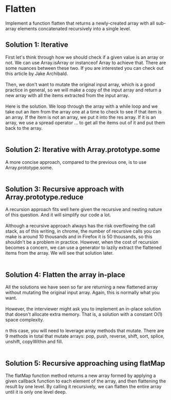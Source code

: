 <h1>
Flatten
</h1>

Implement a function flatten that returns a newly-created array with all sub-array elements concatenated recursively into a single level.

<h2>Solution 1: Iterative</h2>
First let's think through how we should check if a given value is an array or not. We can use Array.isArray or instanceof Array to achieve that. There are some nuances between these two. If you are interested you can check out this article by Jake Archibald.<br><br>
Then, we don't want to mutate the original input array, which is a good practice in general, so we will make a copy of the input array and return a new array with all the items extracted from the input array.<br><br>
Here is the solution. We loop through the array with a while loop and we take out an item from the array one at a time to check to see if that item is an array. If the item is not an array, we put it into the res array. If it is an array, we use a spread operator ... to get all the items out of it and put them back to the array.<br><br>

<h2>Solution 2: Iterative with Array.prototype.some</h2>
A more concise approach, compared to the previous one, is to use Array.prototype.some.<br><br>

<h2>Solution 3: Recursive approach with Array.prototype.reduce</h2>
A recursion approach fits well here given the recursive and nesting nature of this question. And it will simplify our code a lot.<br><br>
Although a recursive approach always has the risk overflowing the call stack, as of this writing, in chrome, the number of recursive calls you can make is around 10 thousands and in Firefox it is 50 thousands, so this shouldn't be a problem in practice. However, when the cost of recursion becomes a concern, we can use a generator to lazily extract the flattened items from the array. We will see that solution later.<br><br>

<h2>Solution 4: Flatten the array in-place</h2>
All the solutions we have seen so far are returning a new flattened array without mutating the original input array. Again, this is normally what you want.<br><br>
However, the interviewer might ask you to implement an in-place solution that doesn't allocate extra memory. That is, a solution with a constant O(1) space complexity.<br><br>
n this case, you will need to leverage array methods that mutate. There are 9 methods in total that mutate arrays: pop, push, reverse, shift, sort, splice, unshift, copyWithin and fill.<br><br>

<h2>Solution 5: Recursive approaching using flatMap</h2>
The flatMap function method returns a new array formed by applying a given callback function to each element of the array, and then flattening the result by one level. By calling it recursively, we can flatten the entire array until it is only one level deep.<br><br>